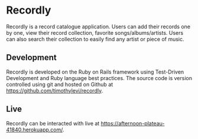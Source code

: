 # Recordly

Recordly is a record catalogue application. Users can add their records one by one, view their record collection, favorite songs/albums/artists. Users can also search their collection to easily find any artist or piece of music.

## Development

Recordly is developed on the Ruby on Rails framework using Test-Driven Development and Ruby language best practices. The source code is version controlled using git and hosted on Github at https://github.com/timothylevi/recordly.

## Live

Recordly can be interacted with live at https://afternoon-plateau-41840.herokuapp.com/.

